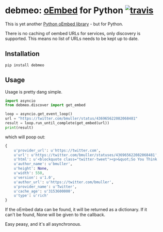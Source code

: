 # debmeo: [oEmbed](http://oembed.com) for Python [![travis][travis-image]][travis-url]

[travis-image]: https://img.shields.io/travis/bmuller/debmeo/master.svg
[travis-url]: https://travis-ci.org/bmuller/debmeo

This is yet another [Python oEmbed library](https://pypi.python.org/pypi?%3Aaction=search&term=oembed&submit=search) - but for Python.

There is no caching of oembed URLs for services, only discovery is supported.  This means no list of URLs needs to be kept up to date.

## Installation

```shell
pip install debmeo
```

## Usage

Usage is pretty dang simple.

```python
import asyncio
from debmeo.discover import get_embed

loop = asyncio.get_event_loop()
url = "https://twitter.com/bmuller/status/436965622082068481"
result = loop.run_until_complete(get_embed(url))
print(result)
```

which will poop out:

```python
{
    u'provider_url': u'https://twitter.com',
    u'url': u'https://twitter.com/bmuller/statuses/436965622082068481',
    u'html': u'<blockquote class="twitter-tweet"><p>&quot;So You Think You Found a Technical Co-founder&quot; - a list of questions to ask yourself and them - <a href="http://t.co/ALixRKwk8e">http://t.co/ALixRKwk8e</a></p>&mdash; bmuller (@bmuller) <a href="https://twitter.com/bmuller/statuses/436965622082068481">February 21, 2014</a></blockquote>\n<script async src="//platform.twitter.com/widgets.js" charset="utf-8"></script>',
    u'author_name': u'bmuller',
    u'height': None,
    u'width': 550,
    u'version': u'1.0',
    u'author_url': u'https://twitter.com/bmuller',
    u'provider_name': u'Twitter',
    u'cache_age': u'3153600000',
    u'type': u'rich'
}
```

If the oEmbed data can be found, it will be returned as a dictionary.  If it can't be found, None will be given to the callback.

Easy peasy, and it's all asynchronous.
